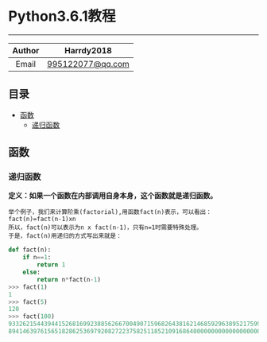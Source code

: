 # Python3.6.1教程
***
|Author|Harrdy2018|
|:----------------:|:----------------:|
|Email|995122077@qq.com|
## 目录
* [函数](#函数)
  * [递归函数](#递归函数)

## 函数
### 递归函数
**定义：如果一个函数在内部调用自身本身，这个函数就是递归函数。**
```
举个例子，我们来计算阶乘(factorial),用函数fact(n)表示，可以看出：fact(n)=fact(n-1)xn
所以，fact(n)可以表示为n x fact(n-1)，只有n=1时需要特殊处理。
于是，fact(n)用递归的方式写出来就是：
```
```python
def fact(n):
    if n==1:
        return 1
    else:
        return n*fact(n-1)
>>> fact(1)
1
>>> fact(5)
120
>>> fact(100)
9332621544394415268169923885626670049071596826438162146859296389521759999322991560
8941463976156518286253697920827223758251185210916864000000000000000000000000
```
